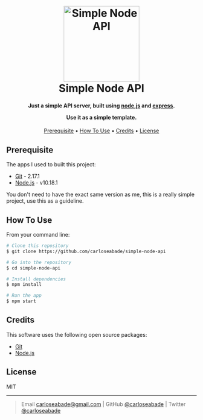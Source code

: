 <h1 align="center">
  <br>
  <img src="https://nodejs.org/static/images/logos/nodejs-new-pantone-black.svg" alt="Simple Node API" width="200">
  <br>
  Simple Node API
  <br>
</h1>

<h4 align="center">Just a simple API server, built using <a href="https://nodejs.org/en/" target="_blank">node.js</a> and <a href="https://expressjs.com/" target="_blank">express</a>.

Use it as a simple template.</h4>

<p align="center">
  <a href="#prerequisite">Prerequisite</a> •
  <a href="#how-to-use">How To Use</a> •
  <a href="#credits">Credits</a> •
  <a href="#license">License</a>
</p>

## Prerequisite

The apps I used to built this project:

* [Git](https://git-scm.com) - 2.17.1
* [Node.js](https://nodejs.org/en/) - v10.18.1

You don't need to have the exact same version as me, this is a really simple project, use this as a guideline.

## How To Use

From your command line:

```bash
# Clone this repository
$ git clone https://github.com/carloseabade/simple-node-api

# Go into the repository
$ cd simple-node-api

# Install dependencies
$ npm install

# Run the app
$ npm start
```

## Credits

This software uses the following open source packages:

- [Git](https://git-scm.com)
- [Node.js](https://nodejs.org/)

## License

MIT

---

> Email [carloseabade@gmail.com](mailto:carloseabade@gmail.com) | GitHub [@carloseabade](https://github.com/carloseabade) | Twitter [@carloseabade](https://twitter.com/carloseabade)

